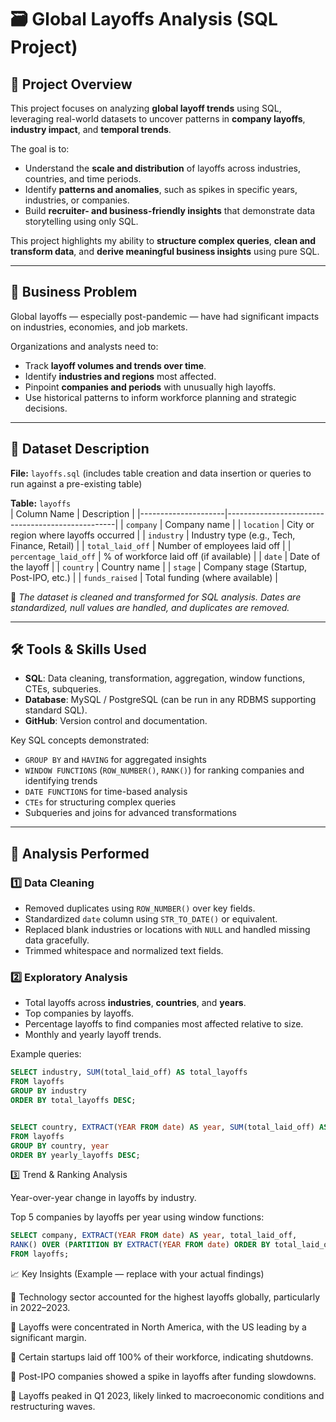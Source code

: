 # 🗃️ Global Layoffs Analysis (SQL Project)

## 📌 Project Overview
This project focuses on analyzing **global layoff trends** using SQL, leveraging real-world datasets to uncover patterns in **company layoffs**, **industry impact**, and **temporal trends**.  

The goal is to:
- Understand the **scale and distribution** of layoffs across industries, countries, and time periods.  
- Identify **patterns and anomalies**, such as spikes in specific years, industries, or companies.  
- Build **recruiter- and business-friendly insights** that demonstrate data storytelling using only SQL.

This project highlights my ability to **structure complex queries**, **clean and transform data**, and **derive meaningful business insights** using pure SQL.

---

## 🧠 Business Problem
Global layoffs — especially post-pandemic — have had significant impacts on industries, economies, and job markets.  

Organizations and analysts need to:
- Track **layoff volumes and trends over time**.  
- Identify **industries and regions** most affected.  
- Pinpoint **companies and periods** with unusually high layoffs.  
- Use historical patterns to inform workforce planning and strategic decisions.

---

## 📂 Dataset Description
**File:** `layoffs.sql` (includes table creation and data insertion or queries to run against a pre-existing table)

**Table:** `layoffs`  
| Column Name         | Description                                      |
|---------------------|--------------------------------------------------|
| `company`           | Company name                                     |
| `location`          | City or region where layoffs occurred            |
| `industry`          | Industry type (e.g., Tech, Finance, Retail)      |
| `total_laid_off`    | Number of employees laid off                     |
| `percentage_laid_off` | % of workforce laid off (if available)          |
| `date`              | Date of the layoff                               |
| `country`           | Country name                                     |
| `stage`             | Company stage (Startup, Post-IPO, etc.)          |
| `funds_raised`      | Total funding (where available)                  |

📌 *The dataset is cleaned and transformed for SQL analysis. Dates are standardized, null values are handled, and duplicates are removed.*

---

## 🛠️ Tools & Skills Used
- **SQL**: Data cleaning, transformation, aggregation, window functions, CTEs, subqueries.  
- **Database**: MySQL / PostgreSQL (can be run in any RDBMS supporting standard SQL).  
- **GitHub**: Version control and documentation.

Key SQL concepts demonstrated:
- `GROUP BY` and `HAVING` for aggregated insights  
- `WINDOW FUNCTIONS` (`ROW_NUMBER()`, `RANK()`) for ranking companies and identifying trends  
- `DATE FUNCTIONS` for time-based analysis  
- `CTEs` for structuring complex queries  
- Subqueries and joins for advanced transformations

---

## 🧭 Analysis Performed

### 1️⃣ **Data Cleaning**
- Removed duplicates using `ROW_NUMBER()` over key fields.  
- Standardized `date` column using `STR_TO_DATE()` or equivalent.  
- Replaced blank industries or locations with `NULL` and handled missing data gracefully.  
- Trimmed whitespace and normalized text fields.

### 2️⃣ **Exploratory Analysis**
- Total layoffs across **industries**, **countries**, and **years**.  
- Top companies by layoffs.  
- Percentage layoffs to find companies most affected relative to size.  
- Monthly and yearly layoff trends.

Example queries:
```sql
SELECT industry, SUM(total_laid_off) AS total_layoffs
FROM layoffs
GROUP BY industry
ORDER BY total_layoffs DESC;


SELECT country, EXTRACT(YEAR FROM date) AS year, SUM(total_laid_off) AS yearly_layoffs
FROM layoffs
GROUP BY country, year
ORDER BY yearly_layoffs DESC;
```

3️⃣ Trend & Ranking Analysis

Year-over-year change in layoffs by industry.

Top 5 companies by layoffs per year using window functions:

```sql
SELECT company, EXTRACT(YEAR FROM date) AS year, total_laid_off,
RANK() OVER (PARTITION BY EXTRACT(YEAR FROM date) ORDER BY total_laid_off DESC) AS company_rank
FROM layoffs;
```

📈 Key Insights (Example — replace with your actual findings)

📌 Technology sector accounted for the highest layoffs globally, particularly in 2022–2023.

📌 Layoffs were concentrated in North America, with the US leading by a significant margin.

📌 Certain startups laid off 100% of their workforce, indicating shutdowns.

📌 Post-IPO companies showed a spike in layoffs after funding slowdowns.

📌 Layoffs peaked in Q1 2023, likely linked to macroeconomic conditions and restructuring waves.
